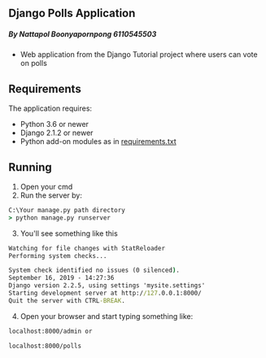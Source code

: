  ## Django Polls Application
 ##### By Nattapol Boonyapornpong 6110545503
 
 * Web application from the Django Tutorial project where users can vote on polls

 ## Requirements

 The application requires:

 * Python 3.6 or newer
 * Django 2.1.2 or newer
 * Python add-on modules as in [requirements.txt](requirements.txt)

 ## Running

1. Open your cmd
2. Run the server by:
```cmd
C:\Your manage.py path directory
> python manage.py runserver
```
3. You'll see something like this
```cmd
Watching for file changes with StatReloader
Performing system checks...

System check identified no issues (0 silenced).
September 16, 2019 - 14:27:36
Django version 2.2.5, using settings 'mysite.settings'
Starting development server at http://127.0.0.1:8000/
Quit the server with CTRL-BREAK.
```
4. Open your browser and start typing something like:
```bash
localhost:8000/admin or

localhost:8000/polls
```